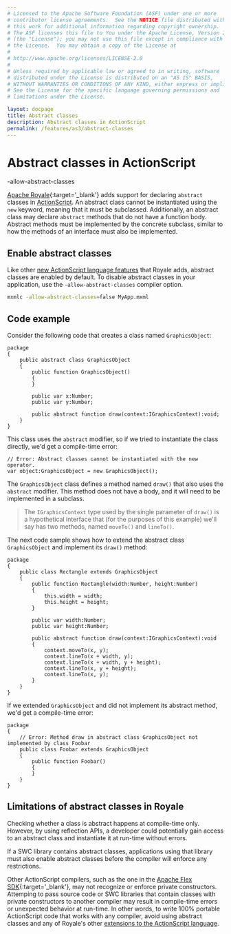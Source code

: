 ```yaml
---
# Licensed to the Apache Software Foundation (ASF) under one or more
# contributor license agreements.  See the NOTICE file distributed with
# this work for additional information regarding copyright ownership.
# The ASF licenses this file to You under the Apache License, Version 2.0
# (the "License"); you may not use this file except in compliance with
# the License.  You may obtain a copy of the License at
# 
# http://www.apache.org/licenses/LICENSE-2.0
# 
# Unless required by applicable law or agreed to in writing, software
# distributed under the License is distributed on an "AS IS" BASIS,
# WITHOUT WARRANTIES OR CONDITIONS OF ANY KIND, either express or implied.
# See the License for the specific language governing permissions and
# limitations under the License.

layout: docpage
title: Abstract classes
description: Abstract classes in ActionScript
permalink: /features/as3/abstract-classes
---
```


# Abstract classes in ActionScript

-allow-abstract-classes

[Apache Royale](https://royale.apache.org/){:target='_blank'} adds support for declaring `abstract` classes in [ActionScript](features/as3). An abstract class cannot be instantiated using the `new` keyword, meaning that it must be subclassed. Additionally, an abstract class may declare `abstract` methods that do not have a function body. Abstract methods must be implemented by the concrete subclass, similar to how the methods of an interface must also be implemented.

## Enable abstract classes

Like other [new ActionScript language features](features/as3#new-actionscript-language-features-in-royale) that Royale adds, abstract classes are enabled by default. To disable abstract classes in your application, use the `-allow-abstract-classes` compiler option.

```sh
mxmlc -allow-abstract-classes=false MyApp.mxml
```

## Code example

Consider the following code that creates a class named `GraphicsObject`:

```as3
package
{
	public abstract class GraphicsObject
	{
		public function GraphicsObject()
		{
		}

		public var x:Number;
		public var y:Number;

		public abstract function draw(context:IGraphicsContext):void;
	}
}
```

This class uses the `abstract` modifier, so if we tried to instantiate the class directly, we'd get a compile-time error:

```as3
// Error: Abstract classes cannot be instantiated with the new operator.
var object:GraphicsObject = new GraphicsObject();
```

The `GraphicsObject` class defines a method named `draw()` that also uses the `abstract` modifier. This method does not have a body, and it will need to be implemented in a subclass.

> The `IGraphicsContext` type used by the single parameter of `draw()` is a hypothetical interface that (for the purposes of this example) we'll say has two methods, named `moveTo()` and `lineTo()`.

The next code sample shows how to extend the abstract class `GraphicsObject` and implement its `draw()` method:


```as3
package
{
	public class Rectangle extends GraphicsObject
	{
		public function Rectangle(width:Number, height:Number)
		{
			this.width = width;
			this.height = height;
		}

		public var width:Number;
		public var height:Number;

		public abstract function draw(context:IGraphicsContext):void
		{
			context.moveTo(x, y);
			context.lineTo(x + width, y);
			context.lineTo(x + width, y + height);
			context.lineTo(x, y + height);
			context.lineTo(x, y);
		}
	}
}
```

If we extended `GraphicsObject` and did not implement its abstract method, we'd get a compile-time error:


```as3
package
{
	// Error: Method draw in abstract class GraphicsObject not implemented by class Foobar
	public class Foobar extends GraphicsObject
	{
		public function Foobar()
		{
		}
	}
}
```

## Limitations of abstract classes in Royale

Checking whether a class is abstract happens at compile-time only. However, by using reflection APIs, a developer could potentially gain access to an abstract class and instantiate it at run-time without errors.

If a SWC library contains abstract classes, applications using that library must also enable abstract classes before the compiler will enforce any restrictions.

Other ActionScript compilers, such as the one in the [Apache Flex SDK](https://flex.apache.org/){:target='_blank'}, may not recognize or enforce private constructors. Attemping to pass source code or SWC libraries that contain classes with private constructors to another compiler may result in compile-time errors or unexpected behavior at run-time. In other words, to write 100% portable ActionScript code that works with any compiler, avoid using abstract classes and any of Royale's other [extensions to the ActionScript language](features/as3#new-actionscript-language-features-in-royale).
